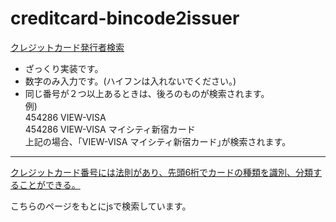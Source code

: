 # creditcard-bincode2issuer

[クレジットカード発行者検索](https://astrsk-saki.github.io/creditcard-bincode2issuer/)

* ざっくり実装です。
* 数字のみ入力です。(ハイフンは入れないでください。)
* 同じ番号が２つ以上あるときは、後ろのものが検索されます。  
例)  
454286 VIEW-VISA  
454286 VIEW-VISA マイシティ新宿カード  
上記の場合、｢VIEW-VISA マイシティ新宿カード｣が検索されます。  



---


[クレジットカード番号には法則があり、先頭6桁でカードの種類を識別、分類することができる。](https://gist.github.com/matsubo/2c91c9cbedf17a490dca)

こちらのページをもとにjsで検索しています。



